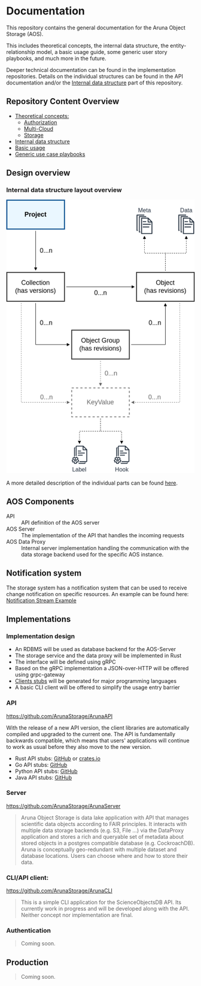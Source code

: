 # Documentation

This repository contains the general documentation for the Aruna Object Storage (AOS).

This includes theoretical concepts, the internal data structure, the entity-relationship model, a basic usage guide, some generic user story playbooks, and much more in the future.

Deeper technical documentation can be found in the implementation repositories.
Details on the individual structures can be found in the API documentation and/or the [Internal data structure](get_started/internal_data_structure) part of this repository.

## Repository Content Overview

* [Theoretical concepts:](concepts)
    * [Authorization](concepts/authz)
    * [Multi-Cloud](concepts/multicloud)
    * [Storage](concepts/storage)
* [Internal data structure](get_started/internal_data_structure)
* [Basic usage](get_started/basic_usage)
* [Generic use case playbooks](get_started/generic_playbooks)

## Design overview

### Internal data structure layout overview

<!--
![AOS data structure diagram containing Project, Collection, Object and ObjectGroup](get_started/internal_data_structure/internal_data_structure.png)
-->

<picture>
  <source media="(prefers-color-scheme: dark)" srcset="./get_started/internal_data_structure/internal_data_structure.dark.png">
  <img alt="Diagram of the Aruna Object Storage " src="./get_started/internal_data_structure/internal_data_structure.png">
</picture>

A more detailed description of the individual parts can be found [here](get_started/internal_data_structure/internal_data_structure.md).

## AOS Components

<dl>
  <dt>API</dt>
  <dd>API definition of the AOS server</dd>

  <dt>AOS Server</dt>
  <dd>The implementation of the API that handles the incoming requests</dd>

  <dt>AOS Data Proxy</dt>
  <dd>Internal server implementation handling the communication with the data storage backend used for the specific AOS instance.</dd>
</dl>

## Notification system

The storage system has a notification system that can be used to receive change notification on specific resources.
An example can be found here: [Notification Stream Example](#)

## Implementations

### Implementation design

- An RDBMS will be used as database backend for the AOS-Server
- The storage service and the data proxy will be implemented in Rust
- The interface will be defined using gRPC
- Based on the gRPC implementation a JSON-over-HTTP will be offered using grpc-gateway
- [Clients stubs](#API) will be generated for major programming languages
- A basic CLI client will be offered to simplify the usage entry barrier

### API

https://github.com/ArunaStorage/ArunaAPI

With the release of a new API version, the client libraries are automatically compiled and upgraded to the current one. 
The API is fundamentally backwards compatible, which means that users' applications will continue to work as usual before they also move to the new version.

* Rust API stubs: [GitHub](https://github.com/ArunaStorage/rust-api) or [crates.io](https://crates.io/crates/aruna-rust-api)
* Go API stubs: [GitHub](https://github.com/ArunaStorage/go-api)
* Python API stubs: [GitHub](https://github.com/ArunaStorage/python-api)
* Java API stubs: [GitHub](https://github.com/ArunaStorage/java-api)

### Server

https://github.com/ArunaStorage/ArunaServer

> Aruna Object Storage is data lake application with API that manages scientific data objects according to FAIR principles.
It interacts with multiple data storage backends (e.g. S3, File ...) via the DataProxy application and stores a rich and queryable set of metadata about stored objects in a
postgres compatible database (e.g. CockroachDB).
Aruna is conceptually geo-redundant with multiple dataset and database locations. Users can choose where and how to store their data.

### CLI/API client:

https://github.com/ArunaStorage/ArunaCLI

> This is a simple CLI application for the ScienceObjectsDB API. Its currently work in progress and will be developed along with the API. Neither concept nor implementation are final.

<!--
    Simple example: [golang example](https://github.com/ScienceObjectsDB/go-api/blob/main/examples/upload.go)
    
    1. Get Auth token
        1. Create Project
        2. Get APIToken from website (key symbol)
    2. Install [client](#implementations) for your language or build it yourself
    3. Create dataset
    4. Create ObjectGroups with Objects, a revision will be created automatically.
    5. Create Uploadlinks and upload data (either during objectgroup creation of via additional call)
    6. Finish object upload
-->

### Authentication

> Coming soon.

## Production

> Coming soon. 

<!--
  Currently only oauth2 is supported for authentication.
  A valid oauth2 access token needs to be provided.
  In the gRPC API it needs to be added in the metadata of each call with the key "AccessToken".
  For APIToken please use the key API_TOKEN. An API_Token can be obtained from the website.
  In order to login you need to be part of the scienceobjectsgroup.
-->
